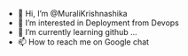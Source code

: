 - 👋 Hi, I’m @MuraliKrishnashika
- 👀 I’m interested in Deployment from Devops
- 🌱 I’m currently learning github ...
- 📫 How to reach me on Google chat

<!---
MuraliKrishnashika/MuraliKrishnashika is a ✨ special ✨ repository because its `README.md` (this file) appears on your GitHub profile.
You can click the Preview link to take a look at your changes.
--->

